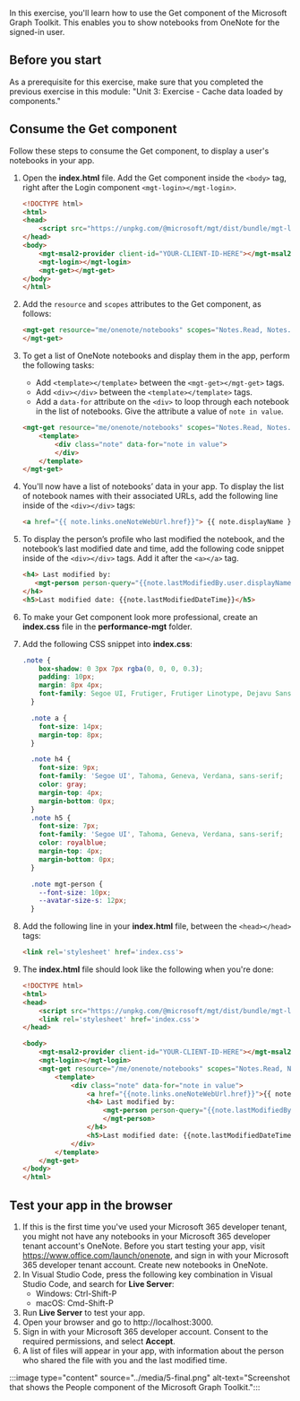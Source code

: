 In this exercise, you'll learn how to use the Get component of the Microsoft Graph Toolkit. This enables you to show notebooks from OneNote for the signed-in user.

## Before you start

As a prerequisite for this exercise, make sure that you completed the previous exercise in this module: "Unit 3: Exercise - Cache data loaded by components."

## Consume the Get component  

Follow these steps to consume the Get component, to display a user's notebooks in your app.

1. Open the **index.html** file. Add the Get component inside the `<body>` tag, right after the Login component `<mgt-login></mgt-login>`.

    ```html
    <!DOCTYPE html>
    <html>
    <head>
        <script src="https://unpkg.com/@microsoft/mgt/dist/bundle/mgt-loader.js"></script>
    </head>
    <body>
        <mgt-msal2-provider client-id="YOUR-CLIENT-ID-HERE"></mgt-msal2-provider>
        <mgt-login></mgt-login>
        <mgt-get></mgt-get>
    </body>
    </html>
    ```

2. Add the `resource` and `scopes` attributes to the Get component, as follows:

    ```html
    <mgt-get resource="me/onenote/notebooks" scopes="Notes.Read, Notes.Read.All">
    </mgt-get>
    ```

3. To get a list of OneNote notebooks and display them in the app, perform the following tasks:
    - Add `<template></template>` between the `<mgt-get></mgt-get>` tags.
    - Add `<div></div>` between the `<template></template>` tags.
    - Add a `data-for` attribute on the `<div>` to loop through each notebook in the list of notebooks. Give the attribute a value of `note in value`.

    ```html
    <mgt-get resource="me/onenote/notebooks" scopes="Notes.Read, Notes.Read.All">
        <template>
            <div class="note" data-for="note in value">
            </div>
        </template>
    </mgt-get>
    ```

4. You'll now have a list of notebooks’ data in your app. To display the list of notebook names with their associated URLs, add the following line inside of the `<div></div>` tags:

    ```html
    <a href="{{ note.links.oneNoteWebUrl.href}}"> {{ note.displayName }} </a>
    ```

5. To display the person’s profile who last modified the notebook, and the notebook’s last modified date and time, add the following code snippet inside of the `<div></div>` tags. Add it after the `<a></a>` tag.

    ```html
    <h4> Last modified by:
       <mgt-person person-query="{{note.lastModifiedBy.user.displayName}}" view="oneline" person-card="hover"></mgt-person>
    </h4>
    <h5>Last modified date: {{note.lastModifiedDateTime}}</h5>
    ```

6. To make your Get component look more professional, create an **index.css** file in the **performance-mgt** folder. 

7. Add the following CSS snippet into **index.css**:

    ```css
    .note {
        box-shadow: 0 3px 7px rgba(0, 0, 0, 0.3);
        padding: 10px;
        margin: 8px 4px;
        font-family: Segoe UI, Frutiger, Frutiger Linotype, Dejavu Sans, Helvetica Neue, Arial, sans-serif;
      }
    
      .note a {
        font-size: 14px;
        margin-top: 8px;
      }
    
      .note h4 {
        font-size: 9px;
        font-family: 'Segoe UI', Tahoma, Geneva, Verdana, sans-serif;
        color: gray;
        margin-top: 4px;
        margin-bottom: 0px;
      }
      .note h5 {
        font-size: 7px;
        font-family: 'Segoe UI', Tahoma, Geneva, Verdana, sans-serif;
        color: royalblue;
        margin-top: 4px;
        margin-bottom: 0px;
      }
    
      .note mgt-person {
        --font-size: 10px;
        --avatar-size-s: 12px;
      }
    ```

8. Add the following line in your **index.html** file, between the `<head></head>` tags:

    ```html
    <link rel='stylesheet' href='index.css'>
    ```

9. The **index.html** file should look like the following when you're done:

    ```html
    <!DOCTYPE html>
    <html>
    <head>
        <script src="https://unpkg.com/@microsoft/mgt/dist/bundle/mgt-loader.js"></script>
        <link rel='stylesheet' href='index.css'>   
    </head>
    
    <body>
        <mgt-msal2-provider client-id="YOUR-CLIENT-ID-HERE"></mgt-msal2-provider>
        <mgt-login></mgt-login>
        <mgt-get resource="/me/onenote/notebooks" scopes="Notes.Read, Notes.Read.All">
            <template>
                <div class="note" data-for="note in value">
                    <a href="{{note.links.oneNoteWebUrl.href}}">{{ note.displayName }} </a>
                    <h4> Last modified by:
                        <mgt-person person-query="{{note.lastModifiedBy.user.displayName}}" view="oneline" person-card="hover">
                        </mgt-person>
                    </h4>
                    <h5>Last modified date: {{note.lastModifiedDateTime}}</h5>
                </div>
            </template>
        </mgt-get>
    </body>
    </html>
    ```

## Test your app in the browser

1. If this is the first time you've used your Microsoft 365 developer tenant, you might not have any notebooks in your Microsoft 365 developer tenant account's OneNote. Before you start testing your app, visit https://www.office.com/launch/onenote, and sign in with your Microsoft 365 developer tenant account. Create new notebooks in OneNote.
2. In Visual Studio Code, press the following key combination in Visual Studio Code, and search for **Live Server**:
    - Windows: Ctrl-Shift-P
    - macOS: Cmd-Shift-P
3. Run **Live Server** to test your app.
4. Open your browser and go to http://localhost:3000.
5. Sign in with your Microsoft 365 developer account. Consent to the required permissions, and select **Accept**.
6. A list of files will appear in your app, with information about the person who shared the file with you and the last modified time.

:::image type="content" source="../media/5-final.png" alt-text="Screenshot that shows the People component of the Microsoft Graph Toolkit.":::
